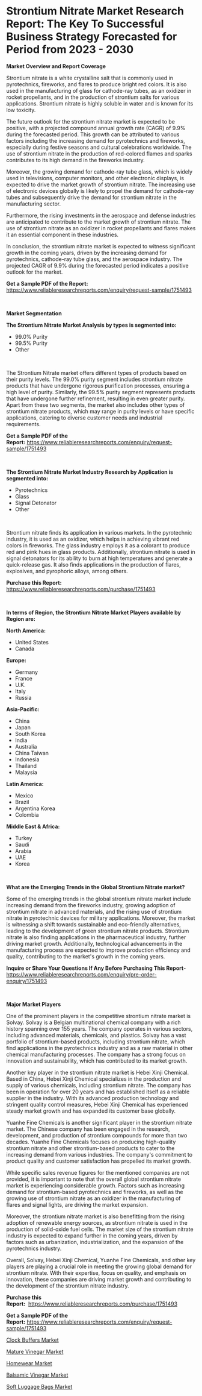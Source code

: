 <p><h1>Strontium Nitrate Market Research Report: The Key To Successful Business Strategy Forecasted for Period from 2023 - 2030</h1></p><p><strong>Market Overview and Report Coverage</strong></p>
<p><p>Strontium nitrate is a white crystalline salt that is commonly used in pyrotechnics, fireworks, and flares to produce bright red colors. It is also used in the manufacturing of glass for cathode-ray tubes, as an oxidizer in rocket propellants, and in the production of strontium salts for various applications. Strontium nitrate is highly soluble in water and is known for its low toxicity.</p><p>The future outlook for the strontium nitrate market is expected to be positive, with a projected compound annual growth rate (CAGR) of 9.9% during the forecasted period. This growth can be attributed to various factors including the increasing demand for pyrotechnics and fireworks, especially during festive seasons and cultural celebrations worldwide. The use of strontium nitrate in the production of red-colored flames and sparks contributes to its high demand in the fireworks industry.</p><p>Moreover, the growing demand for cathode-ray tube glass, which is widely used in televisions, computer monitors, and other electronic displays, is expected to drive the market growth of strontium nitrate. The increasing use of electronic devices globally is likely to propel the demand for cathode-ray tubes and subsequently drive the demand for strontium nitrate in the manufacturing sector.</p><p>Furthermore, the rising investments in the aerospace and defense industries are anticipated to contribute to the market growth of strontium nitrate. The use of strontium nitrate as an oxidizer in rocket propellants and flares makes it an essential component in these industries.</p><p>In conclusion, the strontium nitrate market is expected to witness significant growth in the coming years, driven by the increasing demand for pyrotechnics, cathode-ray tube glass, and the aerospace industry. The projected CAGR of 9.9% during the forecasted period indicates a positive outlook for the market.</p></p>
<p><strong>Get a Sample PDF of the Report:</strong> <a href="https://www.reliableresearchreports.com/enquiry/request-sample/1751493">https://www.reliableresearchreports.com/enquiry/request-sample/1751493</a></p>
<p>&nbsp;</p>
<p><strong>Market Segmentation</strong></p>
<p><strong>The Strontium Nitrate Market Analysis by types is segmented into:</strong></p>
<p><ul><li>99.0% Purity</li><li>99.5% Purity</li><li>Other</li></ul></p>
<p>&nbsp;</p>
<p><p>The Strontium Nitrate market offers different types of products based on their purity levels. The 99.0% purity segment includes strontium nitrate products that have undergone rigorous purification processes, ensuring a high level of purity. Similarly, the 99.5% purity segment represents products that have undergone further refinement, resulting in even greater purity. Apart from these two segments, the market also includes other types of strontium nitrate products, which may range in purity levels or have specific applications, catering to diverse customer needs and industrial requirements.</p></p>
<p><strong>Get a Sample PDF of the Report:</strong>&nbsp;<a href="https://www.reliableresearchreports.com/enquiry/request-sample/1751493">https://www.reliableresearchreports.com/enquiry/request-sample/1751493</a></p>
<p>&nbsp;</p>
<p><strong>The Strontium Nitrate Market Industry Research by Application is segmented into:</strong></p>
<p><ul><li>Pyrotechnics</li><li>Glass</li><li>Signal Detonator</li><li>Other</li></ul></p>
<p>&nbsp;</p>
<p><p>Strontium nitrate finds its application in various markets. In the pyrotechnic industry, it is used as an oxidizer, which helps in achieving vibrant red colors in fireworks. The glass industry employs it as a colorant to produce red and pink hues in glass products. Additionally, strontium nitrate is used in signal detonators for its ability to burn at high temperatures and generate a quick-release gas. It also finds applications in the production of flares, explosives, and pyrophoric alloys, among others.</p></p>
<p><strong>Purchase this Report:</strong>&nbsp; <a href="https://www.reliableresearchreports.com/purchase/1751493">https://www.reliableresearchreports.com/purchase/1751493</a></p>
<p>&nbsp;</p>
<p><strong>In terms of Region, the Strontium Nitrate Market Players available by Region are:</strong></p>
<p>
    <p> <strong> North America: </strong>
        <ul>
            <li>United States</li>
            <li>Canada</li>
        </ul>
        </p> 
    <p> <strong> Europe: </strong>
        <ul>
            <li>Germany</li>
            <li>France</li>
            <li>U.K.</li>
            <li>Italy</li>
            <li>Russia</li>
        </ul>
        </p> 
    <p> <strong> Asia-Pacific: </strong>
        <ul>
            <li>China</li>
            <li>Japan</li>
            <li>South Korea</li>
            <li>India</li>
            <li>Australia</li>
            <li>China Taiwan</li>
            <li>Indonesia</li>
            <li>Thailand</li>
            <li>Malaysia</li>
        </ul>
        </p> 
    <p> <strong> Latin America: </strong>
        <ul>
            <li>Mexico</li>
            <li>Brazil</li>
            <li>Argentina Korea</li>
            <li>Colombia</li>
        </ul>
        </p> 
    <p> <strong> Middle East & Africa: </strong>
        <ul>
            <li>Turkey</li>
            <li>Saudi</li>
            <li>Arabia</li>
            <li>UAE</li>
            <li>Korea</li>
        </ul>
    </p>
    </p>
<p>&nbsp;</p>
<p><strong>What are the Emerging Trends in the Global Strontium Nitrate market?</strong></p>
<p><p>Some of the emerging trends in the global strontium nitrate market include increasing demand from the fireworks industry, growing adoption of strontium nitrate in advanced materials, and the rising use of strontium nitrate in pyrotechnic devices for military applications. Moreover, the market is witnessing a shift towards sustainable and eco-friendly alternatives, leading to the development of green strontium nitrate products. Strontium nitrate is also finding applications in the pharmaceutical industry, further driving market growth. Additionally, technological advancements in the manufacturing process are expected to improve production efficiency and quality, contributing to the market's growth in the coming years.</p></p>
<p><strong>Inquire or Share Your Questions If Any Before Purchasing This Report</strong>- <a href="https://www.reliableresearchreports.com/enquiry/pre-order-enquiry/1751493">https://www.reliableresearchreports.com/enquiry/pre-order-enquiry/1751493</a></p>
<p>&nbsp;</p>
<p><strong>Major Market Players</strong></p>
<p><p>One of the prominent players in the competitive strontium nitrate market is Solvay. Solvay is a Belgian multinational chemical company with a rich history spanning over 155 years. The company operates in various sectors, including advanced materials, chemicals, and plastics. Solvay has a vast portfolio of strontium-based products, including strontium nitrate, which find applications in the pyrotechnics industry and as a raw material in other chemical manufacturing processes. The company has a strong focus on innovation and sustainability, which has contributed to its market growth.</p><p>Another key player in the strontium nitrate market is Hebei Xinji Chemical. Based in China, Hebei Xinji Chemical specializes in the production and supply of various chemicals, including strontium nitrate. The company has been in operation for over 20 years and has established itself as a reliable supplier in the industry. With its advanced production technology and stringent quality control measures, Hebei Xinji Chemical has experienced steady market growth and has expanded its customer base globally.</p><p>Yuanhe Fine Chemicals is another significant player in the strontium nitrate market. The Chinese company has been engaged in the research, development, and production of strontium compounds for more than two decades. Yuanhe Fine Chemicals focuses on producing high-quality strontium nitrate and other strontium-based products to cater to the increasing demand from various industries. The company's commitment to product quality and customer satisfaction has propelled its market growth.</p><p>While specific sales revenue figures for the mentioned companies are not provided, it is important to note that the overall global strontium nitrate market is experiencing considerable growth. Factors such as increasing demand for strontium-based pyrotechnics and fireworks, as well as the growing use of strontium nitrate as an oxidizer in the manufacturing of flares and signal lights, are driving the market expansion.</p><p>Moreover, the strontium nitrate market is also benefitting from the rising adoption of renewable energy sources, as strontium nitrate is used in the production of solid-oxide fuel cells. The market size of the strontium nitrate industry is expected to expand further in the coming years, driven by factors such as urbanization, industrialization, and the expansion of the pyrotechnics industry.</p><p>Overall, Solvay, Hebei Xinji Chemical, Yuanhe Fine Chemicals, and other key players are playing a crucial role in meeting the growing global demand for strontium nitrate. With their expertise, focus on quality, and emphasis on innovation, these companies are driving market growth and contributing to the development of the strontium nitrate industry.</p></p>
<p><strong>Purchase this Report:</strong>&nbsp;&nbsp;<a href="https://www.reliableresearchreports.com/purchase/1751493">https://www.reliableresearchreports.com/purchase/1751493</a></p>
<p></p>
<p><strong>Get a Sample PDF of the Report:</strong>&nbsp;<a href="https://www.reliableresearchreports.com/enquiry/request-sample/1751493">https://www.reliableresearchreports.com/enquiry/request-sample/1751493</a></p>
<p><p><a href="https://medium.com/@late.bean.frame/clock-buffers-market-size-and-market-trends-complete-industry-overview-2023-to-2030-7412e6c07ad9">Clock Buffers Market</a></p><p><a href="https://medium.com/@drakesporer988/mature-vinegar-market-share-evolution-and-market-growth-trends-2023-2030-336e72c2cf7d">Mature Vinegar Market</a></p><p><a href="https://medium.com/@orphabrakus2023/homewear-market-analysis-and-sze-forecasted-for-period-from-2023-to-2030-6aaf4bf69622">Homewear Market</a></p><p><a href="https://medium.com/@evalynkoepp98698/decoding-balsamic-vinegar-market-metrics-market-share-trends-and-growth-patterns-ae6af282fa6c">Balsamic Vinegar Market</a></p><p><a href="https://medium.com/@rosaleekoss/analyzing-soft-luggage-bags-market-global-industry-perspective-and-forecast-2023-to-2030-41bec492efa4">Soft Luggage Bags Market</a></p></p>